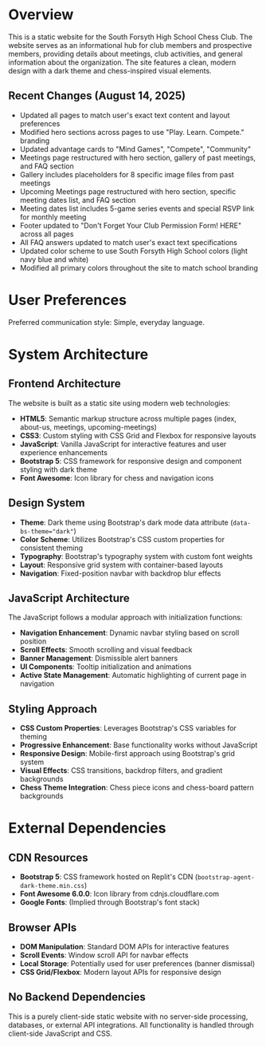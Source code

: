 # Overview

This is a static website for the South Forsyth High School Chess Club. The website serves as an informational hub for club members and prospective members, providing details about meetings, club activities, and general information about the organization. The site features a clean, modern design with a dark theme and chess-inspired visual elements.

## Recent Changes (August 14, 2025)

- Updated all pages to match user's exact text content and layout preferences
- Modified hero sections across pages to use "Play. Learn. Compete." branding
- Updated advantage cards to "Mind Games", "Compete", "Community"
- Meetings page restructured with hero section, gallery of past meetings, and FAQ section
- Gallery includes placeholders for 8 specific image files from past meetings
- Upcoming Meetings page restructured with hero section, specific meeting dates list, and FAQ section
- Meeting dates list includes 5-game series events and special RSVP link for monthly meeting
- Footer updated to "Don't Forget Your Club Permission Form! HERE" across all pages
- All FAQ answers updated to match user's exact text specifications
- Updated color scheme to use South Forsyth High School colors (light navy blue and white)
- Modified all primary colors throughout the site to match school branding

# User Preferences

Preferred communication style: Simple, everyday language.

# System Architecture

## Frontend Architecture

The website is built as a static site using modern web technologies:

- **HTML5**: Semantic markup structure across multiple pages (index, about-us, meetings, upcoming-meetings)
- **CSS3**: Custom styling with CSS Grid and Flexbox for responsive layouts
- **JavaScript**: Vanilla JavaScript for interactive features and user experience enhancements
- **Bootstrap 5**: CSS framework for responsive design and component styling with dark theme
- **Font Awesome**: Icon library for chess and navigation icons

## Design System

- **Theme**: Dark theme using Bootstrap's dark mode data attribute (`data-bs-theme="dark"`)
- **Color Scheme**: Utilizes Bootstrap's CSS custom properties for consistent theming
- **Typography**: Bootstrap's typography system with custom font weights
- **Layout**: Responsive grid system with container-based layouts
- **Navigation**: Fixed-position navbar with backdrop blur effects

## JavaScript Architecture

The JavaScript follows a modular approach with initialization functions:

- **Navigation Enhancement**: Dynamic navbar styling based on scroll position
- **Scroll Effects**: Smooth scrolling and visual feedback
- **Banner Management**: Dismissible alert banners
- **UI Components**: Tooltip initialization and animations
- **Active State Management**: Automatic highlighting of current page in navigation

## Styling Approach

- **CSS Custom Properties**: Leverages Bootstrap's CSS variables for theming
- **Progressive Enhancement**: Base functionality works without JavaScript
- **Responsive Design**: Mobile-first approach using Bootstrap's grid system
- **Visual Effects**: CSS transitions, backdrop filters, and gradient backgrounds
- **Chess Theme Integration**: Chess piece icons and chess-board pattern backgrounds

# External Dependencies

## CDN Resources

- **Bootstrap 5**: CSS framework hosted on Replit's CDN (`bootstrap-agent-dark-theme.min.css`)
- **Font Awesome 6.0.0**: Icon library from cdnjs.cloudflare.com
- **Google Fonts**: (Implied through Bootstrap's font stack)

## Browser APIs

- **DOM Manipulation**: Standard DOM APIs for interactive features
- **Scroll Events**: Window scroll API for navbar effects
- **Local Storage**: Potentially used for user preferences (banner dismissal)
- **CSS Grid/Flexbox**: Modern layout APIs for responsive design

## No Backend Dependencies

This is a purely client-side static website with no server-side processing, databases, or external API integrations. All functionality is handled through client-side JavaScript and CSS.